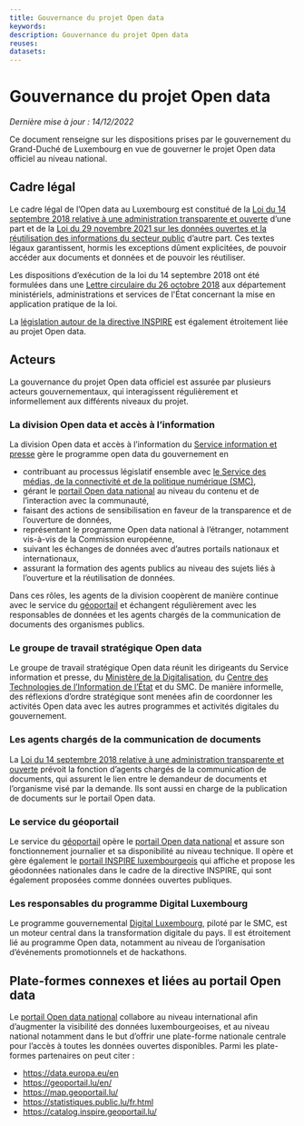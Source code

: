 ```yaml
---
title: Gouvernance du projet Open data
keywords:
description: Gouvernance du projet Open data
reuses:
datasets:
---
```


# Gouvernance du projet Open data

*Dernière mise à jour : 14/12/2022*

Ce document renseigne sur les dispositions prises par le gouvernement du Grand-Duché de Luxembourg en vue de gouverner le projet Open data officiel au niveau national.
## Cadre légal
Le cadre légal de l’Open data au Luxembourg est constitué de la [Loi du 14 septembre 2018 relative à une administration transparente et ouverte](https://legilux.public.lu/eli/etat/leg/loi/2018/09/14/a883/jo) d’une part et de la [Loi du 29 novembre 2021 sur les données ouvertes et la réutilisation des informations du secteur public](https://legilux.public.lu/eli/etat/leg/loi/2021/11/29/a836/jo) d’autre part. Ces textes légaux garantissent, hormis les exceptions dûment explicitées, de pouvoir accéder aux documents et données et de pouvoir les réutiliser.

Les dispositions d’exécution de la loi du 14 septembre 2018 ont été formulées dans une [Lettre circulaire du 26 octobre 2018](https://data.public.lu/fr/datasets/lettre-circulaire-aux-departement-ministeriels-administrations-et-services-de-letat-administration-transparente-et-ouverte/) aux département ministériels, administrations et services de l'État concernant la mise en application pratique de la loi.

La [législation autour de la directive INSPIRE](https://legilux.public.lu/eli/etat/leg/loi/2010/07/26/n4/jo) est également étroitement liée au projet Open data.
## Acteurs
La gouvernance du projet Open data officiel est assurée par plusieurs acteurs gouvernementaux, qui interagissent régulièrement et informellement aux différents niveaux du projet.
### La division Open data et accès à l’information
La division Open data et accès à l’information du [Service information et presse](https://sip.gouvernement.lu/fr.html) gère le programme open data du gouvernement en 

- contribuant au processus législatif ensemble avec [le Service des médias, de la connectivité et de la politique numérique (SMC)](https://smc.gouvernement.lu/fr.html),
- gérant le [portail Open data national](https://data.public.lu/fr/) au niveau du contenu et de l’interaction avec la communauté,
- faisant des actions de sensibilisation en faveur de la transparence et de l’ouverture de données,
- représentant le programme Open data national à l’étranger, notamment vis-à-vis de la Commission européenne,
- suivant les échanges de données avec d’autres portails nationaux et internationaux,
- assurant la formation des agents publics au niveau des sujets liés à l’ouverture et la réutilisation de données.

Dans ces rôles, les agents de la division coopèrent de manière continue avec le service du [géoportail](https://geoportail.lu/en/) et échangent régulièrement avec les responsables de données et les agents chargés de la communication de documents des organismes publics.
### Le groupe de travail stratégique Open data
Le groupe de travail stratégique Open data réunit les dirigeants du Service information et presse, du [Ministère de la Digitalisation](https://digital.gouvernement.lu/fr.html), du [Centre des Technologies de l’Information de l’État](https://ctie.gouvernement.lu/fr.html) et du SMC. De manière informelle, des réflexions d’ordre stratégique sont menées afin de coordonner les activités Open data avec les autres programmes et activités digitales du gouvernement.
### Les agents chargés de la communication de documents
La [Loi du 14 septembre 2018 relative à une administration transparente et ouverte](https://legilux.public.lu/eli/etat/leg/loi/2018/09/14/a883/jo) prévoit la fonction d’agents chargés de la communication de documents, qui assurent le lien entre le demandeur de documents et l’organisme visé par la demande. Ils sont aussi en charge de la publication de documents sur le portail Open data.
### Le service du géoportail
Le service du [géoportail](https://geoportail.lu/en/) opère le [portail Open data national](https://data.public.lu/fr/) et assure son fonctionnement journalier et sa disponibilité au niveau technique. Il opère et gère également le [portail INSPIRE luxembourgeois](https://catalog.inspire.geoportail.lu/) qui affiche et propose les géodonnées nationales dans le cadre de la directive INSPIRE, qui sont également proposées comme données ouvertes publiques.
### Les responsables du programme Digital Luxembourg
Le programme gouvernemental [Digital Luxembourg](https://digital-luxembourg.public.lu/), piloté par le SMC, est un moteur central dans la transformation digitale du pays. Il est étroitement lié au programme Open data, notamment au niveau de l’organisation d’événements promotionnels et de hackathons.
## Plate-formes connexes et liées au portail Open data
Le [portail Open data national](https://data.public.lu/fr/) collabore au niveau international afin d’augmenter la visibilité des données luxembourgeoises, et au niveau national notamment dans le but d’offrir une plate-forme nationale centrale pour l’accès à toutes les données ouvertes disponibles. Parmi les plate-formes partenaires on peut citer :

- <https://data.europa.eu/en>
- <https://geoportail.lu/en/>
- <https://map.geoportail.lu/>
- <https://statistiques.public.lu/fr.html>
- <https://catalog.inspire.geoportail.lu/>


